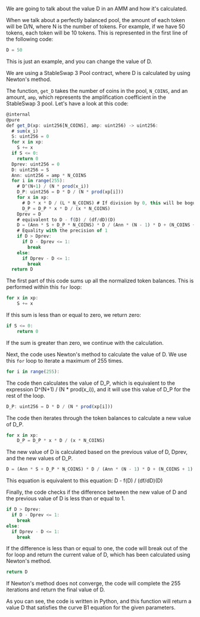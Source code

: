 We are going to talk about the value D in an AMM and how it's calculated.

When we talk about a perfectly balanced pool, the amount of each token will be D/N, where N is the number of tokens. For example, if we have 50 tokens, each token will be 10 tokens. This is represented in the first line of the following code:

```javascript
D = 50
```

This is just an example, and you can change the value of D.

We are using a StableSwap 3 Pool contract, where D is calculated by using Newton's method.

The function, `get_D` takes the number of coins in the pool, `N_COINS`, and an amount, `amp`, which represents the amplification coefficient in the StableSwap 3 pool. Let's have a look at this code:

```javascript
@internal
@pure
def get_D(xp: uint256[N_COINS], amp: uint256) -> uint256:
  # sum(x_i)
  S: uint256 = 0
  for x in xp:
    S += x
  if S <= 0:
    return 0
  Dprev: uint256 = 0
  D: uint256 = S
  Ann: uint256 = amp * N_COINS
  for i in range(255):
    # D^(N+1) / (N * prod(x_i))
    D_P: uint256 = D * D / (N * prod(xp[i]))
    for x in xp:
      # D * x * D / (L * N_COINS) # If division by 0, this will be bogus
      D_P = D_P * x * D / (x * N_COINS)
    Dprev = D
    # equivalent to D - f(D) / (df/dD)(D)
    D = (Ann * S + D_P * N_COINS) * D / (Ann * (N - 1) * D + (N_COINS + 1) * D_P)
    # Equality with the precision of 1
    if D > Dprev:
      if D - Dprev <= 1:
        break
    else:
      if Dprev - D <= 1:
        break
  return D
```

The first part of this code sums up all the normalized token balances. This is performed within this `for` loop:

```javascript
for x in xp:
    S += x
```

If this sum is less than or equal to zero, we return zero:

```javascript
if S <= 0:
    return 0
```

If the sum is greater than zero, we continue with the calculation.

Next, the code uses Newton's method to calculate the value of D. We use this `for` loop to iterate a maximum of 255 times.

```javascript
for i in range(255):
```

The code then calculates the value of D_P, which is equivalent to the expression D^(N+1) / (N * prod(x_i)), and it will use this value of D_P for the rest of the loop.

```javascript
D_P: uint256 = D * D / (N * prod(xp[i]))
```

The code then iterates through the token balances to calculate a new value of D_P.

```javascript
for x in xp:
    D_P = D_P * x * D / (x * N_COINS)
```

The new value of D is calculated based on the previous value of D, Dprev, and the new values of D_P.

```javascript
D = (Ann * S + D_P * N_COINS) * D / (Ann * (N - 1) * D + (N_COINS + 1) * D_P)
```

This equation is equivalent to this equation: D - f(D) / (df/dD)(D)

Finally, the code checks if the difference between the new value of D and the previous value of D is less than or equal to 1. 

```javascript
if D > Dprev:
  if D - Dprev <= 1:
    break
else:
  if Dprev - D <= 1:
    break
```

If the difference is less than or equal to one, the code will break out of the for loop and return the current value of D, which has been calculated using Newton's method. 

```javascript
return D
```

If Newton's method does not converge, the code will complete the 255 iterations and return the final value of D.

As you can see, the code is written in Python, and this function will return a value D that satisfies the curve B1 equation for the given parameters. 